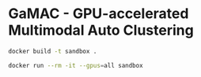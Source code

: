 # GaMAC - GPU-accelerated Multimodal Auto Clustering

```sh
docker build -t sandbox .
```

```sh
docker run --rm -it --gpus=all sandbox
```
